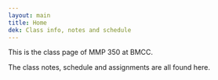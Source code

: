 ```yaml
---
layout: main
title: Home
dek: Class info, notes and schedule
---
```


This is the class page of MMP 350 at BMCC.

The class notes, schedule and assignments are all found here.